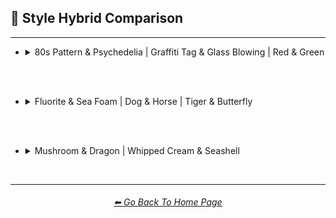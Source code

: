<h2>🔰 Style Hybrid Comparison</h2>

<hr><!--------------->

- <details><summary>80s Pattern & Psychedelia | Graffiti Tag & Glass Blowing | Red & Green</summary><p><div align="center">

    <table>
        <tr align=center valign=middle>
            <th width=298></th>
            <th>80s Pattern</th>
            <th>Psychedelia</th>
            <td></td>
            <th>Graffiti Tag</th>
            <th>Glass Blowing</th>
            <td></td>
            <th>Red</th>
            <th>Green</th>
        </tr>
        <tr align=center valign=middle>
            <th>Style</th>
            <td><img src="https://github.com/willwulfken/MidJourney-Styles-and-Keywords-Reference/blob/main/Images/MJ_V3/Summary_Images/Hybrid_Comparison/Control_Images/80s_Pattern.png?raw=true" width=86 /></td>
            <td><img src="https://github.com/willwulfken/MidJourney-Styles-and-Keywords-Reference/blob/main/Images/MJ_V3/Summary_Images/Hybrid_Comparison/Control_Images/Psychedelia.png?raw=true" width=86 /></td>
            <td></td>
            <td><img src="https://github.com/willwulfken/MidJourney-Styles-and-Keywords-Reference/blob/main/Images/MJ_V3/Summary_Images/Hybrid_Comparison/Control_Images/Graffiti_Tag.png?raw=true" width=86 /></td>
            <td><img src="https://github.com/willwulfken/MidJourney-Styles-and-Keywords-Reference/blob/main/Images/MJ_V3/Summary_Images/Hybrid_Comparison/Control_Images/Glass_Blowing.png?raw=true" width=86 /></td>
            <td></td>
            <td><img src="https://github.com/willwulfken/MidJourney-Styles-and-Keywords-Reference/blob/main/Images/MJ_V3/Summary_Images/Hybrid_Comparison/Control_Images/Red.png?raw=true" width="114" /></td>
            <td><img src="https://github.com/willwulfken/MidJourney-Styles-and-Keywords-Reference/blob/main/Images/MJ_V3/Summary_Images/Hybrid_Comparison/Control_Images/Green.png?raw=true" width="114" /></td>
        </tr>
        <tr align=center valign=middle>
            <th>Half &#60;style1&#62; Half &#60;style2&#62;</th>
            <td colspan=2><img src="https://github.com/willwulfken/MidJourney-Styles-and-Keywords-Reference/blob/main/Images/MJ_V3/Summary_Images/Hybrid_Comparison/80s_Pattern_and_Psychedelia/half_80s_Pattern_half_Psychedelia.png?raw=true" width="192" /></td>
            <td></td>
            <td colspan=2><img src="https://github.com/willwulfken/MidJourney-Styles-and-Keywords-Reference/blob/main/Images/MJ_V3/Summary_Images/Hybrid_Comparison/Graffiti_Tag_and_Glass_Blowing/half_Graffiti_Tag_half_Glass_Blowing.png?raw=true" width="192" /></td>
            <td></td>
            <td colspan=2><img src="https://github.com/willwulfken/MidJourney-Styles-and-Keywords-Reference/blob/main/Images/MJ_V3/Summary_Images/Hybrid_Comparison/Red_and_Green/half_Red_half_Green.png?raw=true" width=256 /></td>
        </tr>
        <tr align=center valign=middle>
            <th>Half-&#60;style1&#62; Half-&#60;style2&#62;</th>
            <td colspan=2><img src="https://github.com/willwulfken/MidJourney-Styles-and-Keywords-Reference/blob/main/Images/MJ_V3/Summary_Images/Hybrid_Comparison/80s_Pattern_and_Psychedelia/half-80s_Pattern_half-Psychedelia.png?raw=true" width="192" /></td>
            <td></td>
            <td colspan=2><img src="https://github.com/willwulfken/MidJourney-Styles-and-Keywords-Reference/blob/main/Images/MJ_V3/Summary_Images/Hybrid_Comparison/Graffiti_Tag_and_Glass_Blowing/half-Graffiti_Tag_half-Glass_Blowing.png?raw=true" width="192" /></td>
            <td></td>
            <td colspan=2><img src="https://github.com/willwulfken/MidJourney-Styles-and-Keywords-Reference/blob/main/Images/MJ_V3/Summary_Images/Hybrid_Comparison/Red_and_Green/half-Red_half-Green.png?raw=true" width=256 /></td>
        </tr>
        <tr align=center valign=middle>
            <th>&#60;style1&#62;&#60;style2&#62;</th>
            <td colspan=2><img src="https://github.com/willwulfken/MidJourney-Styles-and-Keywords-Reference/blob/main/Images/MJ_V3/Summary_Images/Hybrid_Comparison/80s_Pattern_and_Psychedelia/80s_PatternPsychedelia.png?raw=true" width="192" /></td>
            <td></td>
            <td colspan=2><img src="https://github.com/willwulfken/MidJourney-Styles-and-Keywords-Reference/blob/main/Images/MJ_V3/Summary_Images/Hybrid_Comparison/Graffiti_Tag_and_Glass_Blowing/Graffiti_TagGlass_Blowing.png?raw=true" width="192" /></td>
            <td></td>
            <td colspan=2><img src="https://github.com/willwulfken/MidJourney-Styles-and-Keywords-Reference/blob/main/Images/MJ_V3/Summary_Images/Hybrid_Comparison/Red_and_Green/RedGreen.png?raw=true" width=256 /></td>
        </tr>
        <tr align=center valign=middle>
            <th>&#60;style2&#62;&#60;style1&#62;</th>
            <td colspan=2><img src="https://github.com/willwulfken/MidJourney-Styles-and-Keywords-Reference/blob/main/Images/MJ_V3/Summary_Images/Hybrid_Comparison/80s_Pattern_and_Psychedelia/Psychedelia80s_Pattern.png?raw=true" width="192" /></td>
            <td></td>
            <td colspan=2><img src="https://github.com/willwulfken/MidJourney-Styles-and-Keywords-Reference/blob/main/Images/MJ_V3/Summary_Images/Hybrid_Comparison/Graffiti_Tag_and_Glass_Blowing/Glass_BlowingGraffiti_Tag.png?raw=true" width="192" /></td>
            <td></td>
            <td colspan=2><img src="https://github.com/willwulfken/MidJourney-Styles-and-Keywords-Reference/blob/main/Images/MJ_V3/Summary_Images/Hybrid_Comparison/Red_and_Green/GreenRed.png?raw=true" width=256 /></td>
        </tr>
        <tr align=center valign=middle>
            <th>&#60;style1&#62;-&#60;style2&#62;</th>
            <td colspan=2><img src="https://github.com/willwulfken/MidJourney-Styles-and-Keywords-Reference/blob/main/Images/MJ_V3/Summary_Images/Hybrid_Comparison/80s_Pattern_and_Psychedelia/80s_Pattern-Psychedelia.png?raw=true" width="192" /></td>
            <td></td>
            <td colspan=2><img src="https://github.com/willwulfken/MidJourney-Styles-and-Keywords-Reference/blob/main/Images/MJ_V3/Summary_Images/Hybrid_Comparison/Graffiti_Tag_and_Glass_Blowing/Graffiti_Tag-Glass_Blowing.png?raw=true" width="192" /></td>
            <td></td>
            <td colspan=2><img src="https://github.com/willwulfken/MidJourney-Styles-and-Keywords-Reference/blob/main/Images/MJ_V3/Summary_Images/Hybrid_Comparison/Red_and_Green/Red-Green.png?raw=true" width=256 /></td>
        </tr>
        <tr align=center valign=middle>
            <th>&#60;style2&#62;-&#60;style1&#62;</th>
            <td colspan=2><img src="https://github.com/willwulfken/MidJourney-Styles-and-Keywords-Reference/blob/main/Images/MJ_V3/Summary_Images/Hybrid_Comparison/80s_Pattern_and_Psychedelia/Psychedelia-80s_Pattern.png?raw=true" width="192" /></td>
            <td></td>
            <td colspan=2><img src="https://github.com/willwulfken/MidJourney-Styles-and-Keywords-Reference/blob/main/Images/MJ_V3/Summary_Images/Hybrid_Comparison/Graffiti_Tag_and_Glass_Blowing/Glass_Blowing-Graffiti_Tag.png?raw=true" width="192" /></td>
            <td></td>
            <td colspan=2><img src="https://github.com/willwulfken/MidJourney-Styles-and-Keywords-Reference/blob/main/Images/MJ_V3/Summary_Images/Hybrid_Comparison/Red_and_Green/Green-Red.png?raw=true" width=256 /></td>
        </tr>
        <tr align=center valign=middle>
            <th>&#60;style1&#62;/&#60;style2&#62;</th>
            <td colspan=2><img src="https://github.com/willwulfken/MidJourney-Styles-and-Keywords-Reference/blob/main/Images/MJ_V3/Summary_Images/Hybrid_Comparison/80s_Pattern_and_Psychedelia/80s_Pattern(slash)Psychedelia.png?raw=true" width="192" /></td>
            <td></td>
            <td colspan=2><img src="https://github.com/willwulfken/MidJourney-Styles-and-Keywords-Reference/blob/main/Images/MJ_V3/Summary_Images/Hybrid_Comparison/Graffiti_Tag_and_Glass_Blowing/Graffiti_Tag(slash)Glass_Blowing.png?raw=true" width="192" /></td>
            <td></td>
            <td colspan=2><img src="https://github.com/willwulfken/MidJourney-Styles-and-Keywords-Reference/blob/main/Images/MJ_V3/Summary_Images/Hybrid_Comparison/Red_and_Green/Red(slash)Green.png?raw=true" width=256 /></td>
        </tr>
        <tr align=center valign=middle>
            <th>&#60;style2&#62;/&#60;style1&#62;</th>
            <td colspan=2><img src="https://github.com/willwulfken/MidJourney-Styles-and-Keywords-Reference/blob/main/Images/MJ_V3/Summary_Images/Hybrid_Comparison/80s_Pattern_and_Psychedelia/Psychedelia(slash)80s_Pattern.png?raw=true" width="192" /></td>
            <td></td>
            <td colspan=2><img src="https://github.com/willwulfken/MidJourney-Styles-and-Keywords-Reference/blob/main/Images/MJ_V3/Summary_Images/Hybrid_Comparison/Graffiti_Tag_and_Glass_Blowing/Glass_Blowing(slash)Graffiti_Tag.png?raw=true" width="192" /></td>
            <td></td>
            <td colspan=2><img src="https://github.com/willwulfken/MidJourney-Styles-and-Keywords-Reference/blob/main/Images/MJ_V3/Summary_Images/Hybrid_Comparison/Red_and_Green/Green(slash)Red.png?raw=true" width=256 /></td>
        </tr>
        <tr align=center valign=middle>
            <th>&#60;style1&#62; Grown From &#60;style2&#62;</th>
            <td colspan=2><img src="https://github.com/willwulfken/MidJourney-Styles-and-Keywords-Reference/blob/main/Images/MJ_V3/Summary_Images/Hybrid_Comparison/80s_Pattern_and_Psychedelia/80s_Pattern_grown_from_Psychedelia.png?raw=true" width="192" /></td>
            <td></td>
            <td colspan=2><img src="https://github.com/willwulfken/MidJourney-Styles-and-Keywords-Reference/blob/main/Images/MJ_V3/Summary_Images/Hybrid_Comparison/Graffiti_Tag_and_Glass_Blowing/Graffiti_Tag_grown_from_Glass_Blowing.png?raw=true" width="192" /></td>
            <td></td>
            <td colspan=2><img src="https://github.com/willwulfken/MidJourney-Styles-and-Keywords-Reference/blob/main/Images/MJ_V3/Summary_Images/Hybrid_Comparison/Red_and_Green/Red_grown_from_Green.png?raw=true" width=256 /></td>
        </tr>
        <tr align=center valign=middle>
            <th>&#60;style2&#62; Grown From &#60;style1&#62;</th>
            <td colspan=2><img src="https://github.com/willwulfken/MidJourney-Styles-and-Keywords-Reference/blob/main/Images/MJ_V3/Summary_Images/Hybrid_Comparison/80s_Pattern_and_Psychedelia/Psychedelia_grown_from_80s_Pattern.png?raw=true" width="192" /></td>
            <td></td>
            <td colspan=2><img src="https://github.com/willwulfken/MidJourney-Styles-and-Keywords-Reference/blob/main/Images/MJ_V3/Summary_Images/Hybrid_Comparison/Graffiti_Tag_and_Glass_Blowing/Glass_Blowing_grown_from_Graffiti_Tag.png?raw=true" width="192" /></td>
            <td></td>
            <td colspan=2><img src="https://github.com/willwulfken/MidJourney-Styles-and-Keywords-Reference/blob/main/Images/MJ_V3/Summary_Images/Hybrid_Comparison/Red_and_Green/Green_grown_from_Red.png?raw=true" width=256 /></td>
        </tr>
        <tr align=center valign=middle>
            <th>&#60;style1&#62;-&#60;style2&#62;-Blend</th>
            <td colspan=2><img src="https://github.com/willwulfken/MidJourney-Styles-and-Keywords-Reference/blob/main/Images/MJ_V3/Summary_Images/Hybrid_Comparison/80s_Pattern_and_Psychedelia/80s_Pattern-Psychedelia-blend.png?raw=true" width="192" /></td>
            <td></td>
            <td colspan=2><img src="https://github.com/willwulfken/MidJourney-Styles-and-Keywords-Reference/blob/main/Images/MJ_V3/Summary_Images/Hybrid_Comparison/Graffiti_Tag_and_Glass_Blowing/Graffiti_Tag-Glass_Blowing-blend.png?raw=true" width="192" /></td>
            <td></td>
            <td colspan=2><img src="https://github.com/willwulfken/MidJourney-Styles-and-Keywords-Reference/blob/main/Images/MJ_V3/Summary_Images/Hybrid_Comparison/Red_and_Green/Red-Green-blend.png?raw=true" width=256 /></td>
        </tr>
        <tr align=center valign=middle>
            <th>Blended-&#60;style1&#62;-&#60;style2&#62;</th>
            <td colspan=2><img src="https://github.com/willwulfken/MidJourney-Styles-and-Keywords-Reference/blob/main/Images/MJ_V3/Summary_Images/Hybrid_Comparison/80s_Pattern_and_Psychedelia/blended-80s_Pattern-Psychedelia.png?raw=true" width="192" /></td>
            <td></td>
            <td colspan=2><img src="https://github.com/willwulfken/MidJourney-Styles-and-Keywords-Reference/blob/main/Images/MJ_V3/Summary_Images/Hybrid_Comparison/Graffiti_Tag_and_Glass_Blowing/blended-Graffiti_Tag-Glass_Blowing.png?raw=true" width="192" /></td>
            <td></td>
            <td colspan=2><img src="https://github.com/willwulfken/MidJourney-Styles-and-Keywords-Reference/blob/main/Images/MJ_V3/Summary_Images/Hybrid_Comparison/Red_and_Green/blended-Red-Green.png?raw=true" width=256 /></td>
        </tr>
        <tr align=center valign=middle>
            <th>Mix Between &#60;style1&#62; and &#60;style2&#62;</th>
            <td colspan=2><img src="https://github.com/willwulfken/MidJourney-Styles-and-Keywords-Reference/blob/main/Images/MJ_V3/Summary_Images/Hybrid_Comparison/80s_Pattern_and_Psychedelia/Mix_between_80s_Pattern_and_Psychedelia.png?raw=true" width="192" /></td>
            <td></td>
            <td colspan=2><img src="https://github.com/willwulfken/MidJourney-Styles-and-Keywords-Reference/blob/main/Images/MJ_V3/Summary_Images/Hybrid_Comparison/Graffiti_Tag_and_Glass_Blowing/Mix_between_Graffiti_Tag_and_Glass_Blowing.png?raw=true" width="192" /></td>
            <td></td>
            <td colspan=2><img src="https://github.com/willwulfken/MidJourney-Styles-and-Keywords-Reference/blob/main/Images/MJ_V3/Summary_Images/Hybrid_Comparison/Red_and_Green/Mix_between_Red_and_Green.png?raw=true" width=256 /></td>
        </tr>
        <tr align=center valign=middle>
            <th>&#60;style1&#62; &#60;style2&#62; Mix</th>
            <td colspan=2><img src="https://github.com/willwulfken/MidJourney-Styles-and-Keywords-Reference/blob/main/Images/MJ_V3/Summary_Images/Hybrid_Comparison/80s_Pattern_and_Psychedelia/80s_Pattern_Psychedelia_mix.png?raw=true" width="192" /></td>
            <td></td>
            <td colspan=2><img src="https://github.com/willwulfken/MidJourney-Styles-and-Keywords-Reference/blob/main/Images/MJ_V3/Summary_Images/Hybrid_Comparison/Graffiti_Tag_and_Glass_Blowing/Graffiti_Tag_Glass_Blowing_mix.png?raw=true" width="192" /></td>
            <td></td>
            <td colspan=2><img src="https://github.com/willwulfken/MidJourney-Styles-and-Keywords-Reference/blob/main/Images/MJ_V3/Summary_Images/Hybrid_Comparison/Red_and_Green/Red_Green_mix.png?raw=true" width=256 /></td>
        </tr>
        <tr align=center valign=middle>
            <th>&#60;style1&#62;-&#60;style2&#62;-Mix</th>
            <td colspan=2><img src="https://github.com/willwulfken/MidJourney-Styles-and-Keywords-Reference/blob/main/Images/MJ_V3/Summary_Images/Hybrid_Comparison/80s_Pattern_and_Psychedelia/80s_Pattern-Psychedelia-mix.png?raw=true" width="192" /></td>
            <td></td>
            <td colspan=2><img src="https://github.com/willwulfken/MidJourney-Styles-and-Keywords-Reference/blob/main/Images/MJ_V3/Summary_Images/Hybrid_Comparison/Graffiti_Tag_and_Glass_Blowing/Graffiti_Tag-Glass_Blowing-mix.png?raw=true" width="192" /></td>
            <td></td>
            <td colspan=2><img src="https://github.com/willwulfken/MidJourney-Styles-and-Keywords-Reference/blob/main/Images/MJ_V3/Summary_Images/Hybrid_Comparison/Red_and_Green/Red-Green-mix.png?raw=true" width=256 /></td>
        </tr>
        <tr align=center valign=middle>
            <th>Hybrid of &#60;style1&#62; and &#60;style2&#62;</th>
            <td colspan=2><img src="https://github.com/willwulfken/MidJourney-Styles-and-Keywords-Reference/blob/main/Images/MJ_V3/Summary_Images/Hybrid_Comparison/80s_Pattern_and_Psychedelia/Hybrid_of_80s_Pattern_and_Psychedelia.png?raw=true" width="192" /></td>
            <td></td>
            <td colspan=2><img src="https://github.com/willwulfken/MidJourney-Styles-and-Keywords-Reference/blob/main/Images/MJ_V3/Summary_Images/Hybrid_Comparison/Graffiti_Tag_and_Glass_Blowing/Hybrid_of_Graffiti_Tag_and_Glass_Blowing.png?raw=true" width="192" /></td>
            <td></td>
            <td colspan=2><img src="https://github.com/willwulfken/MidJourney-Styles-and-Keywords-Reference/blob/main/Images/MJ_V3/Summary_Images/Hybrid_Comparison/Red_and_Green/Hybrid_of_Red_and_Green.png?raw=true" width=256 /></td>
        </tr>
        <tr align=center valign=middle>
            <th>&#60;style1&#62; &#60;style2&#62; Hybrid</th>
            <td colspan=2><img src="https://github.com/willwulfken/MidJourney-Styles-and-Keywords-Reference/blob/main/Images/MJ_V3/Summary_Images/Hybrid_Comparison/80s_Pattern_and_Psychedelia/80s_Pattern_Psychedelia_hybrid.png?raw=true" width="192" /></td>
            <td></td>
            <td colspan=2><img src="https://github.com/willwulfken/MidJourney-Styles-and-Keywords-Reference/blob/main/Images/MJ_V3/Summary_Images/Hybrid_Comparison/Graffiti_Tag_and_Glass_Blowing/Graffiti_Tag_Glass_Blowing_hybrid.png?raw=true" width="192" /></td>
            <td></td>
            <td colspan=2><img src="https://github.com/willwulfken/MidJourney-Styles-and-Keywords-Reference/blob/main/Images/MJ_V3/Summary_Images/Hybrid_Comparison/Red_and_Green/Red_Green_hybrid.png?raw=true" width=256 /></td>
        </tr>
        <tr align=center valign=middle>
            <th>&#60;style1&#62;-&#60;style2&#62;-Hybrid</th>
            <td colspan=2><img src="https://github.com/willwulfken/MidJourney-Styles-and-Keywords-Reference/blob/main/Images/MJ_V3/Summary_Images/Hybrid_Comparison/80s_Pattern_and_Psychedelia/80s_Pattern-Psychedelia-hybrid.png?raw=true" width="192" /></td>
            <td></td>
            <td colspan=2><img src="https://github.com/willwulfken/MidJourney-Styles-and-Keywords-Reference/blob/main/Images/MJ_V3/Summary_Images/Hybrid_Comparison/Graffiti_Tag_and_Glass_Blowing/Graffiti_Tag-Glass_Blowing-hybrid.png?raw=true" width="192" /></td>
            <td></td>
            <td colspan=2><img src="https://github.com/willwulfken/MidJourney-Styles-and-Keywords-Reference/blob/main/Images/MJ_V3/Summary_Images/Hybrid_Comparison/Red_and_Green/Red-Green-hybrid.png?raw=true" width=256 /></td>
        </tr>
    </table>

  </div></p></details>


<br><br>

- <details><summary>Fluorite & Sea Foam | Dog & Horse | Tiger & Butterfly</summary><p><div align="center">

    <table>
        <tr align=center valign=middle>
            <th width=298></th>
            <th>Fluorite</th>
            <th>Sea Foam</th>
            <td></td>
            <th>Dog</th>
            <th>Horse</th>
            <td></td>
            <th>Tiger</th>
            <th>Butterfly</th>
        </tr>
        <tr align=center valign=middle>
            <th>Style</th>
            <td><img src="https://github.com/willwulfken/MidJourney-Styles-and-Keywords-Reference/blob/main/Images/MJ_V3/Summary_Images/Hybrid_Comparison/Control_Images/Fluorite.png?raw=true" width=86 /></td>
            <td><img src="https://github.com/willwulfken/MidJourney-Styles-and-Keywords-Reference/blob/main/Images/MJ_V3/Summary_Images/Hybrid_Comparison/Control_Images/Sea_Foam.png?raw=true" width=86 /></td>
            <td></td>
            <td><img src="https://github.com/willwulfken/MidJourney-Styles-and-Keywords-Reference/blob/main/Images/MJ_V3/Summary_Images/Hybrid_Comparison/Control_Images/Dog.png?raw=true" width=86 /></td>
            <td><img src="https://github.com/willwulfken/MidJourney-Styles-and-Keywords-Reference/blob/main/Images/MJ_V3/Summary_Images/Hybrid_Comparison/Control_Images/Horse.png?raw=true" width=86 /></td>
            <td></td>
            <td><img src="https://github.com/willwulfken/MidJourney-Styles-and-Keywords-Reference/blob/main/Images/MJ_V3/Summary_Images/Hybrid_Comparison/Control_Images/Tiger.png?raw=true" width="114" /></td>
            <td><img src="https://github.com/willwulfken/MidJourney-Styles-and-Keywords-Reference/blob/main/Images/MJ_V3/Summary_Images/Hybrid_Comparison/Control_Images/Butterfly.png?raw=true" width="114" /></td>
        </tr>
        <tr align=center valign=middle>
            <th>Half &#60;style1&#62; Half &#60;style2&#62;</th>
            <td colspan=2><img src="https://github.com/willwulfken/MidJourney-Styles-and-Keywords-Reference/blob/main/Images/MJ_V3/Summary_Images/Hybrid_Comparison/Fluorite_and_Sea_Foam/half_Fluorite_half_Sea_Foam.png?raw=true" width="192" /></td>
            <td></td>
            <td colspan=2><img src="https://github.com/willwulfken/MidJourney-Styles-and-Keywords-Reference/blob/main/Images/MJ_V3/Summary_Images/Hybrid_Comparison/Dog_and_Horse/half_Dog_half_Horse.png?raw=true" width="192" /></td>
            <td></td>
            <td colspan=2><img src="https://github.com/willwulfken/MidJourney-Styles-and-Keywords-Reference/blob/main/Images/MJ_V3/Summary_Images/Hybrid_Comparison/Tiger_and_Butterfly/half_Tiger_half_Butterfly.png?raw=true" width=256 /></td>
        </tr>
        <tr align=center valign=middle>
            <th>Half-&#60;style1&#62; Half-&#60;style2&#62;</th>
            <td colspan=2><img src="https://github.com/willwulfken/MidJourney-Styles-and-Keywords-Reference/blob/main/Images/MJ_V3/Summary_Images/Hybrid_Comparison/Fluorite_and_Sea_Foam/half-Fluorite_half-Sea_Foam.png?raw=true" width="192" /></td>
            <td></td>
            <td colspan=2><img src="https://github.com/willwulfken/MidJourney-Styles-and-Keywords-Reference/blob/main/Images/MJ_V3/Summary_Images/Hybrid_Comparison/Dog_and_Horse/half-Dog_half-Horse.png?raw=true" width="192" /></td>
            <td></td>
            <td colspan=2><img src="https://github.com/willwulfken/MidJourney-Styles-and-Keywords-Reference/blob/main/Images/MJ_V3/Summary_Images/Hybrid_Comparison/Tiger_and_Butterfly/half-Tiger_half-Butterfly.png?raw=true" width=256 /></td>
        </tr>
        <tr align=center valign=middle>
            <th>&#60;style1&#62;&#60;style2&#62;</th>
            <td colspan=2><img src="https://github.com/willwulfken/MidJourney-Styles-and-Keywords-Reference/blob/main/Images/MJ_V3/Summary_Images/Hybrid_Comparison/Fluorite_and_Sea_Foam/FluoriteSea_Foam.png?raw=true" width="192" /></td>
            <td></td>
            <td colspan=2><img src="https://github.com/willwulfken/MidJourney-Styles-and-Keywords-Reference/blob/main/Images/MJ_V3/Summary_Images/Hybrid_Comparison/Dog_and_Horse/DogHorse.png?raw=true" width="192" /></td>
            <td></td>
            <td colspan=2><img src="https://github.com/willwulfken/MidJourney-Styles-and-Keywords-Reference/blob/main/Images/MJ_V3/Summary_Images/Hybrid_Comparison/Tiger_and_Butterfly/TigerButterfly.png?raw=true" width=256 /></td>
        </tr>
        <tr align=center valign=middle>
            <th>&#60;style2&#62;&#60;style1&#62;</th>
            <td colspan=2><img src="https://github.com/willwulfken/MidJourney-Styles-and-Keywords-Reference/blob/main/Images/MJ_V3/Summary_Images/Hybrid_Comparison/Fluorite_and_Sea_Foam/Sea_FoamFluorite.png?raw=true" width="192" /></td>
            <td></td>
            <td colspan=2><img src="https://github.com/willwulfken/MidJourney-Styles-and-Keywords-Reference/blob/main/Images/MJ_V3/Summary_Images/Hybrid_Comparison/Dog_and_Horse/HorseDog.png?raw=true" width="192" /></td>
            <td></td>
            <td colspan=2><img src="https://github.com/willwulfken/MidJourney-Styles-and-Keywords-Reference/blob/main/Images/MJ_V3/Summary_Images/Hybrid_Comparison/Tiger_and_Butterfly/ButterflyTiger.png?raw=true" width=256 /></td>
        </tr>
        <tr align=center valign=middle>
            <th>&#60;style1&#62;-&#60;style2&#62;</th>
            <td colspan=2><img src="https://github.com/willwulfken/MidJourney-Styles-and-Keywords-Reference/blob/main/Images/MJ_V3/Summary_Images/Hybrid_Comparison/Fluorite_and_Sea_Foam/Fluorite-Sea_Foam.png?raw=true" width="192" /></td>
            <td></td>
            <td colspan=2><img src="https://github.com/willwulfken/MidJourney-Styles-and-Keywords-Reference/blob/main/Images/MJ_V3/Summary_Images/Hybrid_Comparison/Dog_and_Horse/Dog-Horse.png?raw=true" width="192" /></td>
            <td></td>
            <td colspan=2><img src="https://github.com/willwulfken/MidJourney-Styles-and-Keywords-Reference/blob/main/Images/MJ_V3/Summary_Images/Hybrid_Comparison/Tiger_and_Butterfly/Tiger-Butterfly.png?raw=true" width=256 /></td>
        </tr>
        <tr align=center valign=middle>
            <th>&#60;style2&#62;-&#60;style1&#62;</th>
            <td colspan=2><img src="https://github.com/willwulfken/MidJourney-Styles-and-Keywords-Reference/blob/main/Images/MJ_V3/Summary_Images/Hybrid_Comparison/Fluorite_and_Sea_Foam/Sea_Foam-Fluorite.png?raw=true" width="192" /></td>
            <td></td>
            <td colspan=2><img src="https://github.com/willwulfken/MidJourney-Styles-and-Keywords-Reference/blob/main/Images/MJ_V3/Summary_Images/Hybrid_Comparison/Dog_and_Horse/Horse-Dog.png?raw=true" width="192" /></td>
            <td></td>
            <td colspan=2><img src="https://github.com/willwulfken/MidJourney-Styles-and-Keywords-Reference/blob/main/Images/MJ_V3/Summary_Images/Hybrid_Comparison/Tiger_and_Butterfly/Butterfly-Tiger.png?raw=true" width=256 /></td>
        </tr>
        <tr align=center valign=middle>
            <th>&#60;style1&#62;/&#60;style2&#62;</th>
            <td colspan=2><img src="https://github.com/willwulfken/MidJourney-Styles-and-Keywords-Reference/blob/main/Images/MJ_V3/Summary_Images/Hybrid_Comparison/Fluorite_and_Sea_Foam/Fluorite(slash)Sea_Foam.png?raw=true" width="192" /></td>
            <td></td>
            <td colspan=2><img src="https://github.com/willwulfken/MidJourney-Styles-and-Keywords-Reference/blob/main/Images/MJ_V3/Summary_Images/Hybrid_Comparison/Dog_and_Horse/Dog(slash)Horse.png?raw=true" width="192" /></td>
            <td></td>
            <td colspan=2><img src="https://github.com/willwulfken/MidJourney-Styles-and-Keywords-Reference/blob/main/Images/MJ_V3/Summary_Images/Hybrid_Comparison/Tiger_and_Butterfly/Tiger(slash)Butterfly.png?raw=true" width=256 /></td>
        </tr>
        <tr align=center valign=middle>
            <th>&#60;style2&#62;/&#60;style1&#62;</th>
            <td colspan=2><img src="https://github.com/willwulfken/MidJourney-Styles-and-Keywords-Reference/blob/main/Images/MJ_V3/Summary_Images/Hybrid_Comparison/Fluorite_and_Sea_Foam/Sea_Foam(slash)Fluorite.png?raw=true" width="192" /></td>
            <td></td>
            <td colspan=2><img src="https://github.com/willwulfken/MidJourney-Styles-and-Keywords-Reference/blob/main/Images/MJ_V3/Summary_Images/Hybrid_Comparison/Dog_and_Horse/Horse(slash)Dog.png?raw=true" width="192" /></td>
            <td></td>
            <td colspan=2><img src="https://github.com/willwulfken/MidJourney-Styles-and-Keywords-Reference/blob/main/Images/MJ_V3/Summary_Images/Hybrid_Comparison/Tiger_and_Butterfly/Butterfly(slash)Tiger.png?raw=true" width=256 /></td>
        </tr>
        <tr align=center valign=middle>
            <th>&#60;style1&#62; Grown From &#60;style2&#62;</th>
            <td colspan=2><img src="https://github.com/willwulfken/MidJourney-Styles-and-Keywords-Reference/blob/main/Images/MJ_V3/Summary_Images/Hybrid_Comparison/Fluorite_and_Sea_Foam/Fluorite_grown_from_Sea_Foam.png?raw=true" width="192" /></td>
            <td></td>
            <td colspan=2><img src="https://github.com/willwulfken/MidJourney-Styles-and-Keywords-Reference/blob/main/Images/MJ_V3/Summary_Images/Hybrid_Comparison/Dog_and_Horse/Dog_grown_from_Horse.png?raw=true" width="192" /></td>
            <td></td>
            <td colspan=2><img src="https://github.com/willwulfken/MidJourney-Styles-and-Keywords-Reference/blob/main/Images/MJ_V3/Summary_Images/Hybrid_Comparison/Tiger_and_Butterfly/Tiger_grown_from_Butterfly.png?raw=true" width=256 /></td>
        </tr>
        <tr align=center valign=middle>
            <th>&#60;style2&#62; Grown From &#60;style1&#62;</th>
            <td colspan=2><img src="https://github.com/willwulfken/MidJourney-Styles-and-Keywords-Reference/blob/main/Images/MJ_V3/Summary_Images/Hybrid_Comparison/Fluorite_and_Sea_Foam/Sea_Foam_grown_from_Fluorite.png?raw=true" width="192" /></td>
            <td></td>
            <td colspan=2><img src="https://github.com/willwulfken/MidJourney-Styles-and-Keywords-Reference/blob/main/Images/MJ_V3/Summary_Images/Hybrid_Comparison/Dog_and_Horse/Horse_grown_from_Dog.png?raw=true" width="192" /></td>
            <td></td>
            <td colspan=2><img src="https://github.com/willwulfken/MidJourney-Styles-and-Keywords-Reference/blob/main/Images/MJ_V3/Summary_Images/Hybrid_Comparison/Tiger_and_Butterfly/Butterfly_grown_from_Tiger.png?raw=true" width=256 /></td>
        </tr>
        <tr align=center valign=middle>
            <th>&#60;style1&#62;-&#60;style2&#62;-Blend</th>
            <td colspan=2><img src="https://github.com/willwulfken/MidJourney-Styles-and-Keywords-Reference/blob/main/Images/MJ_V3/Summary_Images/Hybrid_Comparison/Fluorite_and_Sea_Foam/Fluorite-Sea_Foam-blend.png?raw=true" width="192" /></td>
            <td></td>
            <td colspan=2><img src="https://github.com/willwulfken/MidJourney-Styles-and-Keywords-Reference/blob/main/Images/MJ_V3/Summary_Images/Hybrid_Comparison/Dog_and_Horse/Dog-Horse-blend.png?raw=true" width="192" /></td>
            <td></td>
            <td colspan=2><img src="https://github.com/willwulfken/MidJourney-Styles-and-Keywords-Reference/blob/main/Images/MJ_V3/Summary_Images/Hybrid_Comparison/Tiger_and_Butterfly/Tiger-Butterfly-blend.png?raw=true" width=256 /></td>
        </tr>
        <tr align=center valign=middle>
            <th>Blended-&#60;style1&#62;-&#60;style2&#62;</th>
            <td colspan=2><img src="https://github.com/willwulfken/MidJourney-Styles-and-Keywords-Reference/blob/main/Images/MJ_V3/Summary_Images/Hybrid_Comparison/Fluorite_and_Sea_Foam/blended-Fluorite-Sea_Foam.png?raw=true" width="192" /></td>
            <td></td>
            <td colspan=2><img src="https://github.com/willwulfken/MidJourney-Styles-and-Keywords-Reference/blob/main/Images/MJ_V3/Summary_Images/Hybrid_Comparison/Dog_and_Horse/blended-Dog-Horse.png?raw=true" width="192" /></td>
            <td></td>
            <td colspan=2><img src="https://github.com/willwulfken/MidJourney-Styles-and-Keywords-Reference/blob/main/Images/MJ_V3/Summary_Images/Hybrid_Comparison/Tiger_and_Butterfly/blended-Tiger-Butterfly.png?raw=true" width=256 /></td>
        </tr>
        <tr align=center valign=middle>
            <th>Mix Between &#60;style1&#62; and &#60;style2&#62;</th>
            <td colspan=2><img src="https://github.com/willwulfken/MidJourney-Styles-and-Keywords-Reference/blob/main/Images/MJ_V3/Summary_Images/Hybrid_Comparison/Fluorite_and_Sea_Foam/Mix_between_Fluorite_and_Sea_Foam.png?raw=true" width="192" /></td>
            <td></td>
            <td colspan=2><img src="https://github.com/willwulfken/MidJourney-Styles-and-Keywords-Reference/blob/main/Images/MJ_V3/Summary_Images/Hybrid_Comparison/Dog_and_Horse/Mix_between_Dog_and_Horse.png?raw=true" width="192" /></td>
            <td></td>
            <td colspan=2><img src="https://github.com/willwulfken/MidJourney-Styles-and-Keywords-Reference/blob/main/Images/MJ_V3/Summary_Images/Hybrid_Comparison/Tiger_and_Butterfly/Mix_between_Tiger_and_Butterfly.png?raw=true" width=256 /></td>
        </tr>
        <tr align=center valign=middle>
            <th>&#60;style1&#62; &#60;style2&#62; Mix</th>
            <td colspan=2><img src="https://github.com/willwulfken/MidJourney-Styles-and-Keywords-Reference/blob/main/Images/MJ_V3/Summary_Images/Hybrid_Comparison/Fluorite_and_Sea_Foam/Fluorite_Sea_Foam_mix.png?raw=true" width="192" /></td>
            <td></td>
            <td colspan=2><img src="https://github.com/willwulfken/MidJourney-Styles-and-Keywords-Reference/blob/main/Images/MJ_V3/Summary_Images/Hybrid_Comparison/Dog_and_Horse/Dog_Horse_mix.png?raw=true" width="192" /></td>
            <td></td>
            <td colspan=2><img src="https://github.com/willwulfken/MidJourney-Styles-and-Keywords-Reference/blob/main/Images/MJ_V3/Summary_Images/Hybrid_Comparison/Tiger_and_Butterfly/Tiger_Butterfly_mix.png?raw=true" width=256 /></td>
        </tr>
        <tr align=center valign=middle>
            <th>&#60;style1&#62;-&#60;style2&#62;-Mix</th>
            <td colspan=2><img src="https://github.com/willwulfken/MidJourney-Styles-and-Keywords-Reference/blob/main/Images/MJ_V3/Summary_Images/Hybrid_Comparison/Fluorite_and_Sea_Foam/Fluorite-Sea_Foam-mix.png?raw=true" width="192" /></td>
            <td></td>
            <td colspan=2><img src="https://github.com/willwulfken/MidJourney-Styles-and-Keywords-Reference/blob/main/Images/MJ_V3/Summary_Images/Hybrid_Comparison/Dog_and_Horse/Dog-Horse-mix.png?raw=true" width="192" /></td>
            <td></td>
            <td colspan=2><img src="https://github.com/willwulfken/MidJourney-Styles-and-Keywords-Reference/blob/main/Images/MJ_V3/Summary_Images/Hybrid_Comparison/Tiger_and_Butterfly/Tiger-Butterfly-mix.png?raw=true" width=256 /></td>
        </tr>
        <tr align=center valign=middle>
            <th>Hybrid of &#60;style1&#62; and &#60;style2&#62;</th>
            <td colspan=2><img src="https://github.com/willwulfken/MidJourney-Styles-and-Keywords-Reference/blob/main/Images/MJ_V3/Summary_Images/Hybrid_Comparison/Fluorite_and_Sea_Foam/Hybrid_of_Fluorite_and_Sea_Foam.png?raw=true" width="192" /></td>
            <td></td>
            <td colspan=2><img src="https://github.com/willwulfken/MidJourney-Styles-and-Keywords-Reference/blob/main/Images/MJ_V3/Summary_Images/Hybrid_Comparison/Dog_and_Horse/Hybrid_of_Dog_and_Horse.png?raw=true" width="192" /></td>
            <td></td>
            <td colspan=2><img src="https://github.com/willwulfken/MidJourney-Styles-and-Keywords-Reference/blob/main/Images/MJ_V3/Summary_Images/Hybrid_Comparison/Tiger_and_Butterfly/Hybrid_of_Tiger_and_Butterfly.png?raw=true" width=256 /></td>
        </tr>
        <tr align=center valign=middle>
            <th>&#60;style1&#62; &#60;style2&#62; Hybrid</th>
            <td colspan=2><img src="https://github.com/willwulfken/MidJourney-Styles-and-Keywords-Reference/blob/main/Images/MJ_V3/Summary_Images/Hybrid_Comparison/Fluorite_and_Sea_Foam/Fluorite_Sea_Foam_hybrid.png?raw=true" width="192" /></td>
            <td></td>
            <td colspan=2><img src="https://github.com/willwulfken/MidJourney-Styles-and-Keywords-Reference/blob/main/Images/MJ_V3/Summary_Images/Hybrid_Comparison/Dog_and_Horse/Dog_Horse_hybrid.png?raw=true" width="192" /></td>
            <td></td>
            <td colspan=2><img src="https://github.com/willwulfken/MidJourney-Styles-and-Keywords-Reference/blob/main/Images/MJ_V3/Summary_Images/Hybrid_Comparison/Tiger_and_Butterfly/Tiger_Butterfly_hybrid.png?raw=true" width=256 /></td>
        </tr>
        <tr align=center valign=middle>
            <th>&#60;style1&#62;-&#60;style2&#62;-Hybrid</th>
            <td colspan=2><img src="https://github.com/willwulfken/MidJourney-Styles-and-Keywords-Reference/blob/main/Images/MJ_V3/Summary_Images/Hybrid_Comparison/Fluorite_and_Sea_Foam/Fluorite-Sea_Foam-hybrid.png?raw=true" width="192" /></td>
            <td></td>
            <td colspan=2><img src="https://github.com/willwulfken/MidJourney-Styles-and-Keywords-Reference/blob/main/Images/MJ_V3/Summary_Images/Hybrid_Comparison/Dog_and_Horse/Dog-Horse-hybrid.png?raw=true" width="192" /></td>
            <td></td>
            <td colspan=2><img src="https://github.com/willwulfken/MidJourney-Styles-and-Keywords-Reference/blob/main/Images/MJ_V3/Summary_Images/Hybrid_Comparison/Tiger_and_Butterfly/Tiger-Butterfly-hybrid.png?raw=true" width=256 /></td>
        </tr>
    </table>

  </div></p></details>


<br><br>


- <details><summary>Mushroom & Dragon | Whipped Cream & Seashell</summary><p><div align="center">

    <table>
        <tr align=center valign=middle>
            <th width=298></th>
            <th>Mushroom</th>
            <th>Dragon</th>
            <td></td>
            <th>Whipped Cream</th>
            <th>Seashell</th>
        </tr>
        <tr align=center valign=middle>
            <th>Style</th>
            <td><img src="https://github.com/willwulfken/MidJourney-Styles-and-Keywords-Reference/blob/main/Images/MJ_V3/Summary_Images/Hybrid_Comparison/Control_Images/Mushroom.png?raw=true" width=86 /></td>
            <td><img src="https://github.com/willwulfken/MidJourney-Styles-and-Keywords-Reference/blob/main/Images/MJ_V3/Summary_Images/Hybrid_Comparison/Control_Images/Dragon.png?raw=true" width=86 /></td>
            <td></td>
            <td><img src="https://github.com/willwulfken/MidJourney-Styles-and-Keywords-Reference/blob/main/Images/MJ_V3/Summary_Images/Hybrid_Comparison/Control_Images/Whipped_Cream.png?raw=true" width=86 /></td>
            <td><img src="https://github.com/willwulfken/MidJourney-Styles-and-Keywords-Reference/blob/main/Images/MJ_V3/Summary_Images/Hybrid_Comparison/Control_Images/Seashell.png?raw=true" width=86 /></td>
        </tr>
        <tr align=center valign=middle>
            <th>Half &#60;style1&#62; Half &#60;style2&#62;</th>
            <td colspan=2><img src="https://github.com/willwulfken/MidJourney-Styles-and-Keywords-Reference/blob/main/Images/MJ_V3/Summary_Images/Hybrid_Comparison/Mushroom_and_Dragon/half_Mushroom_half_Dragon.png?raw=true" width="192" /></td>
            <td></td>
            <td colspan=2><img src="https://github.com/willwulfken/MidJourney-Styles-and-Keywords-Reference/blob/main/Images/MJ_V3/Summary_Images/Hybrid_Comparison/Whipped_Cream_and_Seashell/half_Whipped_Cream_half_Seashell.png?raw=true" width="192" /></td>
		</tr>
        <tr align=center valign=middle>
            <th>Half-&#60;style1&#62; Half-&#60;style2&#62;</th>
            <td colspan=2><img src="https://github.com/willwulfken/MidJourney-Styles-and-Keywords-Reference/blob/main/Images/MJ_V3/Summary_Images/Hybrid_Comparison/Mushroom_and_Dragon/half-Mushroom_half-Dragon.png?raw=true" width="192" /></td>
            <td></td>
            <td colspan=2><img src="https://github.com/willwulfken/MidJourney-Styles-and-Keywords-Reference/blob/main/Images/MJ_V3/Summary_Images/Hybrid_Comparison/Whipped_Cream_and_Seashell/half-Whipped_Cream_half-Seashell.png?raw=true" width="192" /></td>
		</tr>
        <tr align=center valign=middle>
            <th>&#60;style1&#62;&#60;style2&#62;</th>
            <td colspan=2><img src="https://github.com/willwulfken/MidJourney-Styles-and-Keywords-Reference/blob/main/Images/MJ_V3/Summary_Images/Hybrid_Comparison/Mushroom_and_Dragon/MushroomDragon.png?raw=true" width="192" /></td>
            <td></td>
            <td colspan=2><img src="https://github.com/willwulfken/MidJourney-Styles-and-Keywords-Reference/blob/main/Images/MJ_V3/Summary_Images/Hybrid_Comparison/Whipped_Cream_and_Seashell/Whipped_CreamSeashell.png?raw=true" width="192" /></td>
		</tr>
        <tr align=center valign=middle>
            <th>&#60;style2&#62;&#60;style1&#62;</th>
            <td colspan=2><img src="https://github.com/willwulfken/MidJourney-Styles-and-Keywords-Reference/blob/main/Images/MJ_V3/Summary_Images/Hybrid_Comparison/Mushroom_and_Dragon/DragonMushroom.png?raw=true" width="192" /></td>
            <td></td>
            <td colspan=2><img src="https://github.com/willwulfken/MidJourney-Styles-and-Keywords-Reference/blob/main/Images/MJ_V3/Summary_Images/Hybrid_Comparison/Whipped_Cream_and_Seashell/SeashellWhipped_Cream.png?raw=true" width="192" /></td>
		</tr>
        <tr align=center valign=middle>
            <th>&#60;style1&#62;-&#60;style2&#62;</th>
            <td colspan=2><img src="https://github.com/willwulfken/MidJourney-Styles-and-Keywords-Reference/blob/main/Images/MJ_V3/Summary_Images/Hybrid_Comparison/Mushroom_and_Dragon/Mushroom-Dragon.png?raw=true" width="192" /></td>
            <td></td>
            <td colspan=2><img src="https://github.com/willwulfken/MidJourney-Styles-and-Keywords-Reference/blob/main/Images/MJ_V3/Summary_Images/Hybrid_Comparison/Whipped_Cream_and_Seashell/Whipped_Cream-Seashell.png?raw=true" width="192" /></td>
		</tr>
        <tr align=center valign=middle>
            <th>&#60;style2&#62;-&#60;style1&#62;</th>
            <td colspan=2><img src="https://github.com/willwulfken/MidJourney-Styles-and-Keywords-Reference/blob/main/Images/MJ_V3/Summary_Images/Hybrid_Comparison/Mushroom_and_Dragon/Dragon-Mushroom.png?raw=true" width="192" /></td>
            <td></td>
            <td colspan=2><img src="https://github.com/willwulfken/MidJourney-Styles-and-Keywords-Reference/blob/main/Images/MJ_V3/Summary_Images/Hybrid_Comparison/Whipped_Cream_and_Seashell/Seashell-Whipped_Cream.png?raw=true" width="192" /></td>
		</tr>
        <tr align=center valign=middle>
            <th>&#60;style1&#62;/&#60;style2&#62;</th>
            <td colspan=2><img src="https://github.com/willwulfken/MidJourney-Styles-and-Keywords-Reference/blob/main/Images/MJ_V3/Summary_Images/Hybrid_Comparison/Mushroom_and_Dragon/Mushroom(slash)Dragon.png?raw=true" width="192" /></td>
            <td></td>
            <td colspan=2><img src="https://github.com/willwulfken/MidJourney-Styles-and-Keywords-Reference/blob/main/Images/MJ_V3/Summary_Images/Hybrid_Comparison/Whipped_Cream_and_Seashell/Whipped_Cream(slash)Seashell.png?raw=true" width="192" /></td>
		</tr>
        <tr align=center valign=middle>
            <th>&#60;style2&#62;/&#60;style1&#62;</th>
            <td colspan=2><img src="https://github.com/willwulfken/MidJourney-Styles-and-Keywords-Reference/blob/main/Images/MJ_V3/Summary_Images/Hybrid_Comparison/Mushroom_and_Dragon/Dragon(slash)Mushroom.png?raw=true" width="192" /></td>
            <td></td>
            <td colspan=2><img src="https://github.com/willwulfken/MidJourney-Styles-and-Keywords-Reference/blob/main/Images/MJ_V3/Summary_Images/Hybrid_Comparison/Whipped_Cream_and_Seashell/Seashell(slash)Whipped_Cream.png?raw=true" width="192" /></td>
		</tr>
        <tr align=center valign=middle>
            <th>&#60;style1&#62; Grown From &#60;style2&#62;</th>
            <td colspan=2><img src="https://github.com/willwulfken/MidJourney-Styles-and-Keywords-Reference/blob/main/Images/MJ_V3/Summary_Images/Hybrid_Comparison/Mushroom_and_Dragon/Mushroom_grown_from_Dragon.png?raw=true" width="192" /></td>
            <td></td>
            <td colspan=2><img src="https://github.com/willwulfken/MidJourney-Styles-and-Keywords-Reference/blob/main/Images/MJ_V3/Summary_Images/Hybrid_Comparison/Whipped_Cream_and_Seashell/Whipped_Cream_grown_from_Seashell.png?raw=true" width="192" /></td>
		</tr>
        <tr align=center valign=middle>
            <th>&#60;style2&#62; Grown From &#60;style1&#62;</th>
            <td colspan=2><img src="https://github.com/willwulfken/MidJourney-Styles-and-Keywords-Reference/blob/main/Images/MJ_V3/Summary_Images/Hybrid_Comparison/Mushroom_and_Dragon/Dragon_grown_from_Mushroom.png?raw=true" width="192" /></td>
            <td></td>
            <td colspan=2><img src="https://github.com/willwulfken/MidJourney-Styles-and-Keywords-Reference/blob/main/Images/MJ_V3/Summary_Images/Hybrid_Comparison/Whipped_Cream_and_Seashell/Seashell_grown_from_Whipped_Cream.png?raw=true" width="192" /></td>
		</tr>
        <tr align=center valign=middle>
            <th>&#60;style1&#62;-&#60;style2&#62;-Blend</th>
            <td colspan=2><img src="https://github.com/willwulfken/MidJourney-Styles-and-Keywords-Reference/blob/main/Images/MJ_V3/Summary_Images/Hybrid_Comparison/Mushroom_and_Dragon/Mushroom-Dragon-blend.png?raw=true" width="192" /></td>
            <td></td>
            <td colspan=2><img src="https://github.com/willwulfken/MidJourney-Styles-and-Keywords-Reference/blob/main/Images/MJ_V3/Summary_Images/Hybrid_Comparison/Whipped_Cream_and_Seashell/Whipped_Cream-Seashell-blend.png?raw=true" width="192" /></td>
		</tr>
        <tr align=center valign=middle>
            <th>Blended-&#60;style1&#62;-&#60;style2&#62;</th>
            <td colspan=2><img src="https://github.com/willwulfken/MidJourney-Styles-and-Keywords-Reference/blob/main/Images/MJ_V3/Summary_Images/Hybrid_Comparison/Mushroom_and_Dragon/blended-Mushroom-Dragon.png?raw=true" width="192" /></td>
            <td></td>
            <td colspan=2><img src="https://github.com/willwulfken/MidJourney-Styles-and-Keywords-Reference/blob/main/Images/MJ_V3/Summary_Images/Hybrid_Comparison/Whipped_Cream_and_Seashell/blended-Whipped_Cream-Seashell.png?raw=true" width="192" /></td>
		</tr>
        <tr align=center valign=middle>
            <th>Mix Between &#60;style1&#62; and &#60;style2&#62;</th>
            <td colspan=2><img src="https://github.com/willwulfken/MidJourney-Styles-and-Keywords-Reference/blob/main/Images/MJ_V3/Summary_Images/Hybrid_Comparison/Mushroom_and_Dragon/Mix_between_Mushroom_and_Dragon.png?raw=true" width="192" /></td>
            <td></td>
            <td colspan=2><img src="https://github.com/willwulfken/MidJourney-Styles-and-Keywords-Reference/blob/main/Images/MJ_V3/Summary_Images/Hybrid_Comparison/Whipped_Cream_and_Seashell/Mix_between_Whipped_Cream_and_Seashell.png?raw=true" width="192" /></td>
		</tr>
        <tr align=center valign=middle>
            <th>&#60;style1&#62; &#60;style2&#62; Mix</th>
            <td colspan=2><img src="https://github.com/willwulfken/MidJourney-Styles-and-Keywords-Reference/blob/main/Images/MJ_V3/Summary_Images/Hybrid_Comparison/Mushroom_and_Dragon/Mushroom_Dragon_mix.png?raw=true" width="192" /></td>
            <td></td>
            <td colspan=2><img src="https://github.com/willwulfken/MidJourney-Styles-and-Keywords-Reference/blob/main/Images/MJ_V3/Summary_Images/Hybrid_Comparison/Whipped_Cream_and_Seashell/Whipped_Cream_Seashell_mix.png?raw=true" width="192" /></td>
		</tr>
        <tr align=center valign=middle>
            <th>&#60;style1&#62;-&#60;style2&#62;-Mix</th>
            <td colspan=2><img src="https://github.com/willwulfken/MidJourney-Styles-and-Keywords-Reference/blob/main/Images/MJ_V3/Summary_Images/Hybrid_Comparison/Mushroom_and_Dragon/Mushroom-Dragon-mix.png?raw=true" width="192" /></td>
            <td></td>
            <td colspan=2><img src="https://github.com/willwulfken/MidJourney-Styles-and-Keywords-Reference/blob/main/Images/MJ_V3/Summary_Images/Hybrid_Comparison/Whipped_Cream_and_Seashell/Whipped_Cream-Seashell-mix.png?raw=true" width="192" /></td>
		</tr>
        <tr align=center valign=middle>
            <th>Hybrid of &#60;style1&#62; and &#60;style2&#62;</th>
            <td colspan=2><img src="https://github.com/willwulfken/MidJourney-Styles-and-Keywords-Reference/blob/main/Images/MJ_V3/Summary_Images/Hybrid_Comparison/Mushroom_and_Dragon/Hybrid_of_Mushroom_and_Dragon.png?raw=true" width="192" /></td>
            <td></td>
            <td colspan=2><img src="https://github.com/willwulfken/MidJourney-Styles-and-Keywords-Reference/blob/main/Images/MJ_V3/Summary_Images/Hybrid_Comparison/Whipped_Cream_and_Seashell/Hybrid_of_Whipped_Cream_and_Seashell.png?raw=true" width="192" /></td>
		</tr>
        <tr align=center valign=middle>
            <th>&#60;style1&#62; &#60;style2&#62; Hybrid</th>
            <td colspan=2><img src="https://github.com/willwulfken/MidJourney-Styles-and-Keywords-Reference/blob/main/Images/MJ_V3/Summary_Images/Hybrid_Comparison/Mushroom_and_Dragon/Mushroom_Dragon_hybrid.png?raw=true" width="192" /></td>
            <td></td>
            <td colspan=2><img src="https://github.com/willwulfken/MidJourney-Styles-and-Keywords-Reference/blob/main/Images/MJ_V3/Summary_Images/Hybrid_Comparison/Whipped_Cream_and_Seashell/Whipped_Cream_Seashell_hybrid.png?raw=true" width="192" /></td>
		</tr>
        <tr align=center valign=middle>
            <th>&#60;style1&#62;-&#60;style2&#62;-Hybrid</th>
            <td colspan=2><img src="https://github.com/willwulfken/MidJourney-Styles-and-Keywords-Reference/blob/main/Images/MJ_V3/Summary_Images/Hybrid_Comparison/Mushroom_and_Dragon/Mushroom-Dragon-hybrid.png?raw=true" width="192" /></td>
            <td></td>
            <td colspan=2><img src="https://github.com/willwulfken/MidJourney-Styles-and-Keywords-Reference/blob/main/Images/MJ_V3/Summary_Images/Hybrid_Comparison/Whipped_Cream_and_Seashell/Whipped_Cream-Seashell-hybrid.png?raw=true" width="192" /></td>
		</tr>
    </table>

  </div></p></details>

<br>


<hr><!--------------->
<div align="center">
<h6><a href="https://github.com/willwulfken/MidJourney-Styles-and-Keywords-Reference/blob/main/README.md">⬅ Go Back To Home Page</a></h6>
</div>